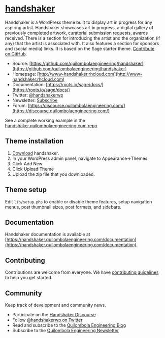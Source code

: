 # [handshaker](https://github.com/quilombolaengineering/handshaker)

Handshaker is a WordPress theme built to display art in progress for any aspiring artist. Handshaker showcases art in progress, a digital gallery of previously completed artwork, curatorial submission requests, awards received. There is a section for introducing the artist and the organization (if any) that the artist is associated with. It also features a section for sponsors and (social media) links. It is based on the Sage starter theme. <a href="https://github.com/quilombolaengineering/handshaker.git">Contribute on GitHub</a>.

* Source: [https://github.com/quilombolaengineering/handshaker](https://github.com/quilombolaengineering/handshaker)
* Homepage: [http://www-handshaker.rhcloud.com](http://www-handshaker.rhcloud.com)
* Documentation: [https://roots.io/sage/docs/](https://roots.io/sage/docs/)
* Twitter: [@handshakerwp](https://twitter.com/handshakerwp)
* Newsletter: [Subscribe](http://www.quilombolaengineering.com/subscribe/)
* Forum: [https://discourse.quilombolaengineering.com/](https://discourse.quilombolaengineering.com/)

See a complete working example in the [handshaker.quilombolaengineering.com repo](https://munair@bitbucket.org/munair/handshaker.git).

## Theme installation

1. [Download](https://github.com/quilombolaengineering/handshaker) handshaker.
2. In your WordPress admin panel, navigate to Appearance->Themes
3. Click Add New
4. Click Upload Theme
5. Upload the zip file that you downloaded.

## Theme setup

Edit `lib/setup.php` to enable or disable theme features, setup navigation menus, post thumbnail sizes, post formats, and sidebars.

## Documentation

Handshaker documentation is available at [https://handshaker.quilombolaengineering.com/documentation](https://handshaker.quilombolaengineering.com/documentation).

## Contributing

Contributions are welcome from everyone. We have [contributing guidelines](CONTRIBUTING.md) to help you get started.

## Community

Keep track of development and community news.

* Participate on the [Handshaker Discourse](https://discourse.quilombolaengineering.com)
* Follow [@handshakerwp on Twitter](https://twitter.com/handshakerwp)
* Read and subscribe to the [Quilombola Engineering Blog](https://www.quilombolaengineering.com/blog/)
* Subscribe to the [Quilombola Engineering Newsletter](https://www.quilombolaengineering.com/subscribe/)
